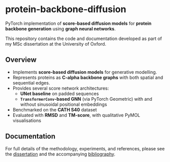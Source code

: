 # protein-backbone-diffusion
PyTorch implementation of **score-based diffusion models** for **protein backbone generation** using **graph neural networks**.

This repository contains the code and documentation developed as part of my MSc dissertation at the University of Oxford.

## Overview
- Implements **score-based diffusion models** for generative modelling.  
- Represents proteins as **C-alpha backbone graphs** with both spatial and sequential edges.  
- Provides several score network architectures:
  - **UNet baseline** on padded sequences  
  - **`TransformerConv`-based GNN** (via PyTorch Geometric) with and without sinusoidal positional embeddings  
- Benchmarked on the **CATH S40** dataset  
- Evaluated with **RMSD** and **TM-score**, with qualitative PyMOL visualisations

## Documentation
For full details of the methodology, experiments, and references, please see the [dissertation](./docs/dissertation.pdf) and the accompanying [bibliography](./docs/references.bib).
